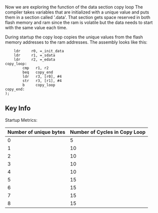 Now we are exploring the function of the data section copy loop
The compiler takes variables that are initialized with a unique value and
puts them in a section called '.data'. That section gets space reserved in
both flash memory and ram since the ram is volatile but the data needs to 
start with the same value each time.

During startup the copy loop copies the unique values from the flash memory
addresses to the ram addresses. The assembly looks like this:

```assembly
    ldr     r0, =_init_data
    ldr     r1, =_sdata
    ldr     r2, =_edata
copy_loop:
        cmp   r1, r2
        beq   copy_end
        ldr   r3, [r0], #4
        str   r3, [r1], #4
        b     copy_loop
copy_end:
);

```




## Key Info

Startup Metrics:

Number of unique bytes | Number of Cycles in Copy Loop
--- | ---
0 | 5
1 | 10
2 | 10
3 | 10
4 | 10
5 | 15
6 | 15
7 | 15
8 | 15
